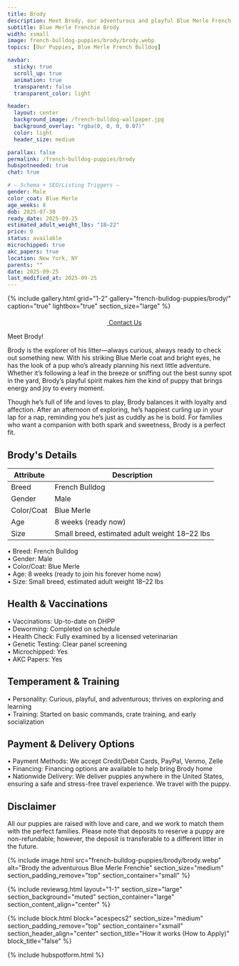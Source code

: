 ```yaml
---
title: Brody
description: Meet Brody, our adventurous and playful Blue Merle French Bulldog puppy.
subtitle: Blue Merle Frenchie Brody
width: xsmall
image: french-bulldog-puppies/brody/brody.webp
topics: [Our Puppies, Blue Merle French Bulldog]

navbar:
  sticky: true
  scroll_up: true
  animation: true
  transparent: false
  transparent_color: light

header:
  layout: center
  background_image: /french-bulldog-wallpaper.jpg
  background_overlay: "rgba(0, 0, 0, 0.07)"
  color: light
  header_size: medium

parallax: false
permalink: /french-bulldog-puppies/brody
hubspotneeded: true
chat: true

# — Schema + SEO/Listing Triggers —
gender: Male
color_coat: Blue Merle
age_weeks: 8
dob: 2025-07-30
ready_date: 2025-09-25
estimated_adult_weight_lbs: "18–22"
price: 0
status: available
microchipped: true
akc_papers: true
location: New York, NY
parents: ""
date: 2025-09-25
last_modified_at: 2025-09-25
---
```


{% include gallery.html
grid="1-2"
gallery="french-bulldog-puppies/brody/"
caption="true"
lightbox="true"
section_size="large"
%}

<center><a class="uk-button uk-button-danger uk-border-pill uk-button-xlarge my-border-rounded" href="tel:212-739-0182">
    <span data-uk-icon="phone" class="uk-icon">
        <svg width="20" height="20" viewBox="0 0 20 20" xmlns="http://www.w3.org/2000/svg"></svg>
    </span>
    Contact Us
</a>
</center>

Meet Brody!  

Brody is the explorer of his litter—always curious, always ready to check out something new. With his striking Blue Merle coat and bright eyes, he has the look of a pup who’s already planning his next little adventure. Whether it’s following a leaf in the breeze or sniffing out the best sunny spot in the yard, Brody’s playful spirit makes him the kind of puppy that brings energy and joy to every moment.  

Though he’s full of life and loves to play, Brody balances it with loyalty and affection. After an afternoon of exploring, he’s happiest curling up in your lap for a nap, reminding you he’s just as cuddly as he is bold. For families who want a companion with both spark and sweetness, Brody is a perfect fit.  

## Brody's Details

| Attribute       | Description                                  |
| --------------- | -------------------------------------------- |
| Breed           | French Bulldog                               |
| Gender          | Male                                         |
| Color/Coat      | Blue Merle                                   |
| Age             | 8 weeks (ready now)                          |
| Size            | Small breed, estimated adult weight 18–22 lbs |

  • Breed: French Bulldog  
  • Gender: Male  
  • Color/Coat: Blue Merle  
  • Age: 8 weeks (ready to join his forever home now)  
  • Size: Small breed, estimated adult weight 18–22 lbs  

## Health & Vaccinations

  • Vaccinations: Up-to-date on DHPP  
  • Deworming: Completed on schedule  
  • Health Check: Fully examined by a licensed veterinarian  
  • Genetic Testing: Clear panel screening  
  • Microchipped: Yes  
  • AKC Papers: Yes  

## Temperament & Training

  • Personality: Curious, playful, and adventurous; thrives on exploring and learning  
  • Training: Started on basic commands, crate training, and early socialization  

## Payment & Delivery Options

  • Payment Methods: We accept Credit/Debit Cards, PayPal, Venmo, Zelle  
  • Financing: Financing options are available to help bring Brody home  
  • Nationwide Delivery: We deliver puppies anywhere in the United States, ensuring a safe and stress-free travel experience. We travel with the puppy.  

## Disclaimer

All our puppies are raised with love and care, and we work to match them with the perfect families. Please note that deposits to reserve a puppy are non-refundable; however, the deposit is transferable to a different litter in the future.  

{% include image.html
src="french-bulldog-puppies/brody/brody.webp"
alt="Brody the adventurous Blue Merle Frenchie"
section_size="medium"
section_padding_remove="top"
section_container="small"
%}

{% include reviewsg.html
layout="1-1"
section_size="large"
section_background="muted"
section_container="large"
section_content_align="center"
%}

{% include block.html
block="acespecs2"
section_size="medium"
section_padding_remove="top"
section_container="xsmall"
section_header_align="center"
section_title="How it works (How to Apply)"
block_title="false"
%}

{% include hubspotform.html %}

<script type="application/ld+json">
{
  "@context": "https://schema.org/",
  "@type": "Product",
  "name": "Brody - Blue Merle French Bulldog Puppy",
  "description": "Brody is an adventurous and playful Blue Merle French Bulldog puppy, curious about the world around him and always looking for his next adventure.",
  "image": [
    "https://ethicalfrenchie.com/assets/img/french-bulldog-puppies/brody/brody-blue-merle-french-bulldog-puppy-1.webp",
    "https://ethicalfrenchie.com/assets/img/french-bulldog-puppies/brody/brody-blue-merle-french-bulldog-puppy-2.webp",
    "https://ethicalfrenchie.com/assets/img/french-bulldog-puppies/brody/brody-blue-merle-french-bulldog-puppy-3.webp"
  ],
  "sku": "brody-2025",
  "brand": {
    "@type": "Organization",
    "name": "Ethical Frenchie"
  },
  "species": "Canis lupus familiaris",
  "additionalProperty": [
    { "@type": "PropertyValue", "name": "Breed", "value": "French Bulldog" },
    { "@type": "PropertyValue", "name": "Gender", "value": "Male" },
    { "@type": "PropertyValue", "name": "Color/Coat", "value": "Blue Merle" },
    { "@type": "PropertyValue", "name": "Age", "value": "8 weeks" },
    { "@type": "PropertyValue", "name": "Estimated Adult Weight", "value": "18–22 lbs" },
    { "@type": "PropertyValue", "name": "Microchipped", "value": "Yes" },
    { "@type": "PropertyValue", "name": "AKC Papers", "value": "Yes" }
  ],
  "offers": {
    "@type": "Offer",
    "url": "https://ethicalfrenchie.com/french-bulldog-puppies/brody",
    "priceCurrency": "USD",
    "price": "0",
    "availability": "https://schema.org/InStock"
  }
}
</script>
